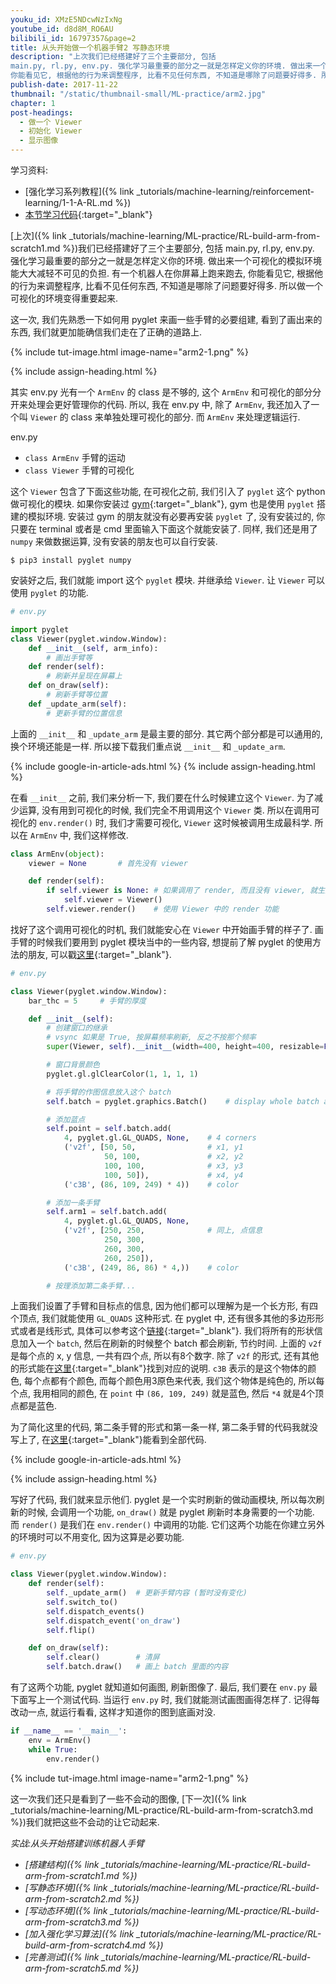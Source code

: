```yaml
---
youku_id: XMzE5NDcwNzIxNg
youtube_id: d8d8M_RO6AU
bilibili_id: 16797357&page=2
title: 从头开始做一个机器手臂2 写静态环境
description: "上次我们已经搭建好了三个主要部分, 包括
main.py, rl.py, env.py. 强化学习最重要的部分之一就是怎样定义你的环境. 做出来一个可视化的模拟环境能大大减轻不可见的负担. 有一个机器人在你屏幕上跑来跑去,
你能看见它, 根据他的行为来调整程序, 比看不见任何东西, 不知道是哪除了问题要好得多. 所以做一个可视化的环境变得重要起来. "
publish-date: 2017-11-22
thumbnail: "/static/thumbnail-small/ML-practice/arm2.jpg"
chapter: 1
post-headings:
  - 做一个 Viewer
  - 初始化 Viewer
  - 显示图像
---
```


学习资料:
  * [强化学习系列教程]({% link _tutorials/machine-learning/reinforcement-learning/1-1-A-RL.md %})
  * [本节学习代码](https://github.com/MorvanZhou/train-robot-arm-from-scratch/tree/master/part2){:target="_blank"}


[上次]({% link _tutorials/machine-learning/ML-practice/RL-build-arm-from-scratch1.md %})我们已经搭建好了三个主要部分, 包括
main.py, rl.py, env.py. 强化学习最重要的部分之一就是怎样定义你的环境. 做出来一个可视化的模拟环境能大大减轻不可见的负担. 有一个机器人在你屏幕上跑来跑去,
你能看见它, 根据他的行为来调整程序, 比看不见任何东西, 不知道是哪除了问题要好得多. 所以做一个可视化的环境变得重要起来.

这一次, 我们先熟悉一下如何用 pyglet 来画一些手臂的必要组建, 看到了画出来的东西, 我们就更加能确信我们走在了正确的道路上.

{% include tut-image.html image-name="arm2-1.png" %}


{% include assign-heading.html %}

其实 env.py 光有一个 `ArmEnv` 的 class 是不够的, 这个 `ArmEnv` 和可视化的部分分开来处理会更好管理你的代码.
所以, 我在 env.py 中, 除了 `ArmEnv`, 我还加入了一个叫 `Viewer` 的 class 来单独处理可视化的部分. 而 `ArmEnv` 来处理逻辑运行.

env.py
* `class ArmEnv` 手臂的运动
* `class Viewer` 手臂的可视化

这个 `Viewer` 包含了下面这些功能, 在可视化之前, 我们引入了 `pyglet` 这个 python 做可视化的模块.
如果你安装过 [gym](https://gym.openai.com/docs/){:target="_blank"}, gym 也是使用 `pyglet` 搭建的模拟环境.
安装过 gym 的朋友就没有必要再安装 `pyglet` 了, 没有安装过的, 你只要在 terminal 或者是 cmd 里面输入下面这个就能安装了.
同样, 我们还是用了 `numpy` 来做数据运算, 没有安装的朋友也可以自行安装.

```shell
$ pip3 install pyglet numpy
```

安装好之后, 我们就能 import 这个 `pyglet` 模块. 并继承给 `Viewer`. 让 `Viewer` 可以使用 `pyglet` 的功能.

```python
# env.py

import pyglet
class Viewer(pyglet.window.Window):
    def __init__(self, arm_info):
        # 画出手臂等
    def render(self):
        # 刷新并呈现在屏幕上
    def on_draw(self):
        # 刷新手臂等位置
    def _update_arm(self):
        # 更新手臂的位置信息
```

上面的 `__init__` 和 `_update_arm` 是最主要的部分. 其它两个部分都是可以通用的, 换个环境还能是一样. 所以接下载我们重点说 `__init__` 和 `_update_arm`.









{% include google-in-article-ads.html %}
{% include assign-heading.html %}

在看 `__init__` 之前, 我们来分析一下, 我们要在什么时候建立这个 `Viewer`. 为了减少运算, 没有用到可视化的时候, 我们完全不用调用这个 `Viewer` 类.
所以在调用可视化的 `env.render()` 时, 我们才需要可视化, `Viewer` 这时候被调用生成最科学. 所以在 `ArmEnv` 中, 我们这样修改.

```python
class ArmEnv(object):
    viewer = None       # 首先没有 viewer

    def render(self):
        if self.viewer is None: # 如果调用了 render, 而且没有 viewer, 就生成一个
            self.viewer = Viewer()
        self.viewer.render()    # 使用 Viewer 中的 render 功能
```

找好了这个调用可视化的时机, 我们就能安心在 `Viewer` 中开始画手臂的样子了.
画手臂的时候我们要用到 pyglet 模块当中的一些内容, 想提前了解 pyglet 的使用方法的朋友, 可以戳[这里](https://pyglet.readthedocs.io/en/pyglet-1.3-maintenance/#){:target="_blank"}.

```python
# env.py

class Viewer(pyglet.window.Window):
    bar_thc = 5     # 手臂的厚度

    def __init__(self):
        # 创建窗口的继承
        # vsync 如果是 True, 按屏幕频率刷新, 反之不按那个频率
        super(Viewer, self).__init__(width=400, height=400, resizable=False, caption='Arm', vsync=False)

        # 窗口背景颜色
        pyglet.gl.glClearColor(1, 1, 1, 1)

        # 将手臂的作图信息放入这个 batch
        self.batch = pyglet.graphics.Batch()    # display whole batch at once

        # 添加蓝点
        self.point = self.batch.add(
            4, pyglet.gl.GL_QUADS, None,    # 4 corners
            ('v2f', [50, 50,                # x1, y1
                     50, 100,               # x2, y2
                     100, 100,              # x3, y3
                     100, 50]),             # x4, y4
            ('c3B', (86, 109, 249) * 4))    # color

        # 添加一条手臂
        self.arm1 = self.batch.add(
            4, pyglet.gl.GL_QUADS, None,
            ('v2f', [250, 250,              # 同上, 点信息
                     250, 300,
                     260, 300,
                     260, 250]),
            ('c3B', (249, 86, 86) * 4,))    # color

        # 按理添加第二条手臂...
```

上面我们设置了手臂和目标点的信息, 因为他们都可以理解为是一个长方形, 有四个顶点, 我们就能使用 `GL_QUADS` 这种形式.
在 pyglet 中, 还有很多其他的多边形形式或者是线形式, 具体可以参考这个[链接](https://pyglet.readthedocs.io/en/pyglet-1.3-maintenance/programming_guide/graphics.html){:target="_blank"}.
我们将所有的形状信息加入一个 `batch`, 然后在刷新的时候整个 batch 都会刷新, 节约时间. 上面的 `v2f` 是每个点的 x, y 信息, 一共有四个点, 所以有8个数字.
除了 `v2f` 的形式, 还有其他的形式能在[这里](https://pyglet.readthedocs.io/en/pyglet-1.3-maintenance/programming_guide/graphics.html#vertex-attributes){:target="_blank"}找到对应的说明.
`c3B` 表示的是这个物体的颜色, 每个点都有个颜色, 而每个颜色用3原色来代表, 我们这个物体是纯色的, 所以每个点, 我用相同的颜色, 在 `point` 中 `(86, 109, 249)` 就是蓝色, 然后 `*4` 就是4个顶点都是蓝色.

为了简化这里的代码, 第二条手臂的形式和第一条一样, 第二条手臂的代码我就没写上了,
在[这里](https://github.com/MorvanZhou/train-robot-arm-from-scratch/blob/master/part2/env.py){:target="_blank"}能看到全部代码.








{% include google-in-article-ads.html %}

{% include assign-heading.html %}

写好了代码, 我们就来显示他们. pyglet 是一个实时刷新的做动画模块, 所以每次刷新的时候, 会调用一个功能,
`on_draw()` 就是 pyglet 刷新时本身需要的一个功能. 而 `render()` 是我们在 `env.render()` 中调用的功能.
它们这两个功能在你建立另外的环境时可以不用变化, 因为这算是必要功能.

```python
# env.py

class Viewer(pyglet.window.Window):
    def render(self):
        self._update_arm()  # 更新手臂内容 (暂时没有变化)
        self.switch_to()
        self.dispatch_events()
        self.dispatch_event('on_draw')
        self.flip()

    def on_draw(self):
        self.clear()        # 清屏
        self.batch.draw()   # 画上 batch 里面的内容
```

有了这两个功能, pyglet 就知道如何画图, 刷新图像了. 最后, 我们要在 `env.py` 最下面写上一个测试代码.
当运行 `env.py` 时, 我们就能测试画图画得怎样了. 记得每改动一点, 就运行看看, 这样才知道你的图到底画对没.

```python
if __name__ == '__main__':
    env = ArmEnv()
    while True:
        env.render()
```

{% include tut-image.html image-name="arm2-1.png" %}

这一次我们还只是看到了一些不会动的图像, [下一次]({% link _tutorials/machine-learning/ML-practice/RL-build-arm-from-scratch3.md %})我们就把这些不会动的让它动起来.


*实战:从头开始搭建训练机器人手臂*

* *[搭建结构]({% link _tutorials/machine-learning/ML-practice/RL-build-arm-from-scratch1.md %})*
* *[写静态环境]({% link _tutorials/machine-learning/ML-practice/RL-build-arm-from-scratch2.md %})*
* *[写动态环境]({% link _tutorials/machine-learning/ML-practice/RL-build-arm-from-scratch3.md %})*
* *[加入强化学习算法]({% link _tutorials/machine-learning/ML-practice/RL-build-arm-from-scratch4.md %})*
* *[完善测试]({% link _tutorials/machine-learning/ML-practice/RL-build-arm-from-scratch5.md %})*